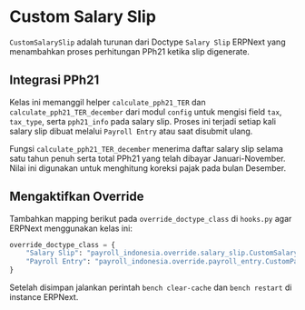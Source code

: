 # Custom Salary Slip

`CustomSalarySlip` adalah turunan dari Doctype `Salary Slip` ERPNext yang menambahkan proses perhitungan PPh21 ketika slip digenerate.

## Integrasi PPh21

Kelas ini memanggil helper `calculate_pph21_TER` dan `calculate_pph21_TER_december` dari modul `config` untuk mengisi field `tax`, `tax_type`, serta `pph21_info` pada salary slip. Proses ini terjadi setiap kali salary slip dibuat melalui `Payroll Entry` atau saat disubmit ulang.

Fungsi `calculate_pph21_TER_december` menerima daftar salary slip selama satu
tahun penuh serta total PPh21 yang telah dibayar Januari-November. Nilai ini
digunakan untuk menghitung koreksi pajak pada bulan Desember.

## Mengaktifkan Override

Tambahkan mapping berikut pada `override_doctype_class` di `hooks.py` agar ERPNext menggunakan kelas ini:

```python
override_doctype_class = {
    "Salary Slip": "payroll_indonesia.override.salary_slip.CustomSalarySlip",
    "Payroll Entry": "payroll_indonesia.override.payroll_entry.CustomPayrollEntry",
}
```

Setelah disimpan jalankan perintah `bench clear-cache` dan `bench restart` di instance ERPNext.
